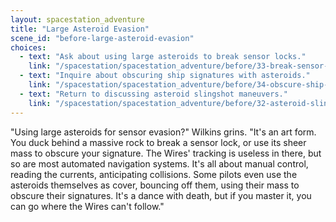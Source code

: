 ```yaml
---
layout: spacestation_adventure
title: "Large Asteroid Evasion"
scene_id: "before-large-asteroid-evasion"
choices:
  - text: "Ask about using large asteroids to break sensor locks."
    link: "/spacestation/spacestation_adventure/before/33-break-sensor-locks"
  - text: "Inquire about obscuring ship signatures with asteroids."
    link: "/spacestation/spacestation_adventure/before/34-obscure-ship-signatures"
  - text: "Return to discussing asteroid slingshot maneuvers."
    link: "/spacestation/spacestation_adventure/before/32-asteroid-slingshot"
---
```


"Using large asteroids for sensor evasion?" Wilkins grins. "It's an art form. You duck behind a massive rock to break a sensor lock, or use its sheer mass to obscure your signature. The Wires' tracking is useless in there, but so are most automated navigation systems. It's all about manual control, reading the currents, anticipating collisions. Some pilots even use the asteroids themselves as cover, bouncing off them, using their mass to obscure their signatures. It's a dance with death, but if you master it, you can go where the Wires can't follow."
